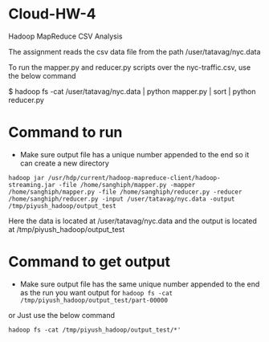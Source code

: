 # Cloud-HW-4

Hadoop MapReduce CSV Analysis

The assignment reads the csv data file from the path  /user/tatavag/nyc.data

To run the mapper.py and reducer.py scripts over the nyc-traffic.csv, use the below command

$ hadoop fs -cat  /user/tatavag/nyc.data | python mapper.py | sort | python reducer.py

# Command to run
- Make sure output file has a unique number appended to the end so it can create a new directory
```
hadoop jar /usr/hdp/current/hadoop-mapreduce-client/hadoop-streaming.jar -file /home/sanghiph/mapper.py -mapper /home/sanghiph/mapper.py -file /home/sanghiph/reducer.py -reducer /home/sanghiph/reducer.py -input /user/tatavag/nyc.data -output /tmp/piyush_hadoop/output_test
```

Here the data is located at /user/tatavag/nyc.data
and the output is located at /tmp/piyush_hadoop/output_test

# Command to get output
- Make sure output file has the same unique number appended to the end as the run you want output for
```hadoop fs -cat /tmp/piyush_hadoop/output_test/part-00000```

or 
Just use the below command

```hadoop fs -cat /tmp/piyush_hadoop/output_test/*'```
